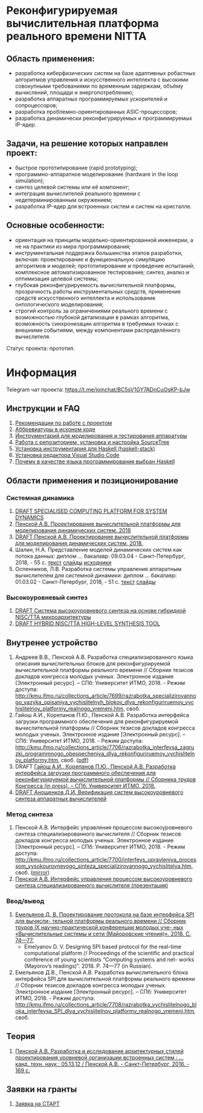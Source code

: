 # Реконфигурируемая вычислительная платформа реального времени NITTA
## Область применения:
- разработка киберфизических систем на базе адаптивных робастных алгоритмов управления и искусственного интеллекта с высокими совокупными требованиями по временным задержкам, объёму вычислений, площади и энергопотреблению;
- разработка аппаратных программируемых ускорителей и сопроцессоров;
- разработка проблемно-ориентированных ASIC-процессоров;
- разработка динамически реконфигурируемых и программируемых IP-ядер.

## Задачи, на решение которых направлен проект:
- быстрое прототипирование (rapid prototyping);
- программно-аппаратное моделирование (hardware in the loop simulation);
- синтез целевой системы или её компонент;
- интеграция вычислителей реального времени с недетерминированным окружением;
- разработка IP-ядер для встроенных систем и систем на кристалле.

## Основные особенности:
- ориентация на принципы модельно-ориентированной инженерии, а не на практики из мира программирования;
- инструментальная поддержка большинства этапов разработки, включая: проектирование и функциональную симуляцию алгоритмов и моделей; прототипирование и проведение испытаний; комплексное автоматизированное тестирование; синтез, анализ и оптимизация целевой системы;
- глубокая реконфигурируемость вычислительной платформы, прозрачность работы инструментальных средств, применение средств искусственного интеллекта и использование онтологического моделирования;
- строгий контроль за ограничениями реального времени с возможностью глубокой детализации в рамках алгоритма, возможность синхронизации алгоритма в требуемых точках с внешними событиями, между компонентами распределённого вычислителя.

Статус проекта: прототип.

# Информация
Telegram чат проекта: <https://t.me/joinchat/BC5sV1GY7ADnCuOsKP-bJw>

## Инструкции и FAQ
1. [Рекомендации по работе с проектом](doc/rules.md)
1. [Аббревиатуры в исхоном коде](doc/abbreviation.md)
1. [Инструментарий для моделирования и тестирования аппаратуры](doc/hdl-install.md)
1. [Работа с репозиторием, установка и настройка SourceTree](doc/sourcetree-install.md)
1. [Установка инструментария для Haskell (haskell-stack)](doc/stack-install.md)
1. [Установка редактора Visual Studio Code](doc/vscode-install.md)
1. [Почему в качестве языка программирования выбран Haskell](/doc/why-haskell)

## Области применения и позиционирование
### Системная динамика
1. [DRAFT SPECIALISED COMPUTING PLATFORM FOR SYSTEM DYNAMICS](https://nitta.io/nitta-corp/docs/src/master/2018%20SGEM%20SD.pdf)
1. [Пенской А.В. Проектирование вычислительной платформы для моделирования динамических систем. 2018](https://nitta.io/nitta-corp/docs/src/master/2018%20PPK%20sdcloud-es%20slides.pdf)
1. [DRAFT Пенской А.В. Проектирование вычислительной платформы для моделирования динамических систем, 2018.](https://nitta.io/nitta-corp/docs/src/master/2018%20PPK%20sdcloud-es.pdf)
1. Шалин, Н.А. Представление моделей динамических систем как потока данных: диплом ... бакалавр: 09.03.04 - Санкт-Петербург, 2018, - 55 c. [текст](https://nitta.io/nitta-corp/docs/src/master/2018_bach_shalin_XMILE2SDF.pdf)  [слайды](https://nitta.io/nitta-corp/docs/src/master/2018_bach_shalin_XMILE2SDF_slides.pdf) [исходники](https://nitta.io/Dragollla/xmile2sdf)
1. Оспенников, Л.В. Разработка системы управления аппаратным вычислителем для системной динамики: диплом ... бакалавр: 01.03.02 - Санкт-Петербург, 2018, - 51 c. [текст](https://nitta.io/nitta-corp/docs/src/master/2018_bach_ospennikov_imp_nitta.pdf)  [слайды](https://nitta.io/nitta-corp/docs/src/master/2018_bach_ospennikov_imp_nitta_slides.pdf)

### Высокоуровневый синтез
1. [DRAFT Система высокоуровневого синтеза на основе гибридной NISC/TTA микроархитектуры](https://nitta.io/nitta-corp/docs/src/master/2018%20MAI%20HLS.pdf)
1. [DRAFT HYBRID NISC/TTA HIGH-LEVEL SYNTHESIS TOOL](https://nitta.io/nitta-corp/docs/src/master/2018%20SGEM%20HLS.pdf)

## Внутренее устройство
1. Андреев В.В., Пенской А.В. Разработка специализированного языка описания вычислительных блоков для реконфигурируемой вычислительной платформы реального времени // Сборник тезисов докладов конгресса молодых ученых. Электронное издание [Электронный ресурс]. – СПб: Университет ИТМО, 2018. - Режим доступа: <http://kmu.ifmo.ru/collections_article/7699/razrabotka_specializirovannogo_yazyka_opisaniya_vychislitelnyh_blokov_dlya_rekonfiguriruemoy_vychislitelnoy_platformy_realnogo_vremeni.htm>, своб.
1. Гайош А.И., Корепанов П.Ю., Пенской А.В. Разработка интерфейса загрузки программного обеспечения для реконфигурируемой вычислительной платформы // Сборник тезисов докладов конгресса молодых ученых. Электронное издание [Электронный ресурс]. – СПб: Университет ИТМО, 2018. - Режим доступа: <http://kmu.ifmo.ru/collections_article/7706/razrabotka_interfeysa_zagruzki_programmnogo_obespecheniya_dlya_rekonfiguriruemoy_vychislitelnoy_platformy.htm>, своб. ([pdf](https://nitta.io/nitta-corp/docs/src/master/2018_kmu_programming_thesis.pdf))
1. DRAFT [Гайош А.И., Корепанов П.Ю., Пенской А.В. Разработка интерфейса загрузки программного обеспечения для реконфигурируемой вычислительной платформы // Сборника трудов Конгресса (in press). – СПб: Университет ИТМО, 2018.](https://nitta.io/nitta-corp/docs/src/master/2018_kmu_programming.pdf)
1. [DRAFT Анощенков Д.И. Верификация систем высокоуровневого синтеза аппаратных вычислителей](https://nitta.io/nitta-corp/docs/src/master/2018%20PPK%20Property%20Based%20testing%20HLS.pdf)

### Метод синтеза
1. Пенской А.В. Интерфейс управления процессом высокоуровневого синтеза специализированного вычислителя // Сборник тезисов докладов конгресса молодых ученых. Электронное издание [Электронный ресурс]. – СПб: Университет ИТМО, 2018. - Режим доступа: <http://kmu.ifmo.ru/collections_article/7700/interfeys_upravleniya_processom_vysokourovnevogo_sinteza_specializirovannogo_vychislitelya.htm>, своб. ([mirror](https://nitta.io/nitta-corp/docs/src/master/2018_kmu_synthesis_api.pdf))
1. [Пенской А.В. Интерфейс управления процессом высокоуровневого синтеза специализированного вычислителя (презентация)](https://nitta.io/nitta-corp/docs/src/master/2018_kmu_synthesis_api_slides.pdf)

### Ввод/вывод
1. [Емельянов Д. В. Проектирование протокола на базе интерфейса SPI для вычисли-
тельной платформы реального времени // Сборник трудов IX научно-практической конференции молодых уче-
ных «Вычислительные системы и сети (Майоровские чтения)». 2018. С. 74—77.](https://nitta.io/nitta-corp/docs/src/master/2017%20MR%20SPI.pdf)
    - Emelyanov D. V. Designing SPI based protocol for the real-time computational platform // Proceedings of the scientific and practical conference of young scientists “Computing systems and net-
works (Mayorov’s readings)”. 2018. P. 74—77 (in Russian).
1. Емельянов Д.В., Пенской А.В. Разработка вычислительного блока интерфейса SPI для вычислительной платформы реального времени // Сборник тезисов докладов конгресса молодых ученых. Электронное издание [Электронный ресурс]. – СПб: Университет ИТМО, 2018. - Режим доступа: <http://kmu.ifmo.ru/collections_article/7708/razrabotka_vychislitelnogo_bloka_interfeysa_SPI_dlya_vychislitelnoy_platformy_realnogo_vremeni.htm>, своб.

## Теория
1. [Пенской А.В. Разработка и исследование архитектурных стилей проектирования уровневой организации встроенных систем : ... канд. техн. наук : 05.13.12 / Пенской А.В. - Санкт-Петербург, 2016. - 169 с.](https://isu.ifmo.ru/index/0EF1389C59C61A76286892961DA96781)

## Заявки на гранты
1. [Заявка на СТАРТ](https://nitta.io/nitta-corp/docs/src/master/2018_start_RTM.pdf)
